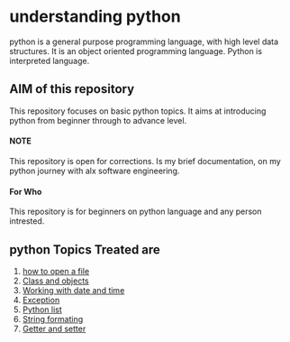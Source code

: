 # understanding python
python is a general purpose programming language, with high level data structures.
It is an object oriented programming language. 
Python is interpreted language.
## AIM of this repository 
This repository focuses on basic python topics.
It aims at introducing python from beginner through 
to advance level.
#### NOTE
This repository is open for corrections. Is 
my brief documentation, on my python journey
with alx software engineering.
#### For Who
This repository is for beginners on python
language and any person intrested.
## python Topics Treated are
1. [how to open a file](https://github.com/Straightlearn/understanding_python_lang/tree/main/How_to_open_file)
2. [Class and objects](https://github.com/Straightlearn/understanding_python_lang/tree/main/classObjects)
3. [Working with date and time](https://github.com/Straightlearn/understanding_python_lang/tree/main/date_time)
4. [Exception](https://github.com/Straightlearn/understanding_python_lang/tree/main/exception)
5. [Python list](https://github.com/Straightlearn/understanding_python_lang/tree/main/list)
6. [String formating](https://github.com/Straightlearn/understanding_python_lang/tree/main/string_foemating)
7. [Getter and setter](https://github.com/Straightlearn/understanding_python_lang/tree/main/classObjects/getter_setter_in_class)
